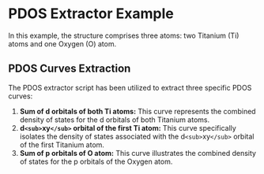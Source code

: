 
# PDOS Extractor Example

In this example, the structure comprises three atoms: two Titanium (Ti) atoms and one Oxygen (O) atom.

## PDOS Curves Extraction

The PDOS extractor script has been utilized to extract three specific PDOS curves:

1. **Sum of d orbitals of both Ti atoms:** This curve represents the combined density of states for the d orbitals of both Titanium atoms.
2. **d`<sub>`xy`</sub>` orbital of the first Ti atom:** This curve specifically isolates the density of states associated with the d`<sub>`xy`</sub>` orbital of the first Titanium atom.
3. **Sum of p orbitals of O atom:** This curve illustrates the combined density of states for the p orbitals of the Oxygen atom.
